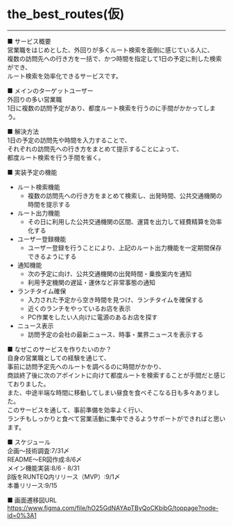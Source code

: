 # the_best_routes(仮)
---
■ サービス概要  
営業職をはじめとした、外回りが多くルート検索を面倒に感じている人に、  
複数の訪問先への行き方を一括で、かつ時間を指定して1日の予定に則した検索ができ、  
ルート検索を効率化できるサービスです。  

■ メインのターゲットユーザー  
外回りの多い営業職  
1日に複数の訪問予定があり、都度ルート検索を行うのに手間がかかってしまう。  

■ 解決方法  
1日の予定の訪問先や時間を入力することで、  
それぞれの訪問先への行き方をまとめて提示することによって、  
都度ルート検索を行う手間を省く。  

■ 実装予定の機能  
- ルート検索機能
  - 複数の訪問先への行き方をまとめて検索し、出発時間、公共交通機関の時間を提示する
- ルート出力機能
  - その日に利用した公共交通機関の区間、運賃を出力して経費精算を効率化する
- ユーザー登録機能
  - ユーザー登録を行うことにより、上記のルート出力機能を一定期間保存できるようにする
- 通知機能
  - 次の予定に向け、公共交通機関の出発時間・乗換案内を通知
  - 利用予定機関の遅延・運休など非常事態の通知
- ランチタイム確保
  - 入力された予定から空き時間を見つけ、ランチタイムを確保する
  - 近くのランチをやっているお店を表示
  - PC作業をしたい人向けに電源のあるお店を探す
- ニュース表示
  - 訪問予定の会社の最新ニュース、時事・業界ニュースを表示する

■ なぜこのサービスを作りたいのか？  
自身の営業職としての経験を通じて、  
事前に訪問予定先へのルートを調べるのに時間がかかり、  
商談終了後に次のアポイントに向けて都度ルートを検索することが手間だと感じておりました。  
また、中途半端な時間に移動してしまい昼食を食べそこなる日も多々ありました。  
このサービスを通して、事前準備を効率よく行い、  
ランチもしっかりと食べて営業活動に集中できるようサポートができればと思います。  

■ スケジュール  
企画〜技術調査:7/31〆  
README〜ER図作成:8/6〆  
メイン機能実装:8/6 - 8/31  
β版をRUNTEQ内リリース（MVP）:9/1〆  
本番リリース:9/15  

■ 画面遷移図URL  
https://www.figma.com/file/hO25GdNAYApTByQoCKbibG/toppage?node-id=0%3A1